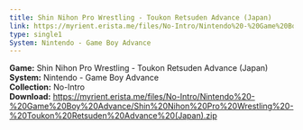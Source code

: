 ```yaml
---
title: Shin Nihon Pro Wrestling - Toukon Retsuden Advance (Japan)
link: https://myrient.erista.me/files/No-Intro/Nintendo%20-%20Game%20Boy%20Advance/Shin%20Nihon%20Pro%20Wrestling%20-%20Toukon%20Retsuden%20Advance%20(Japan).zip
type: single1
System: Nintendo - Game Boy Advance
---
```

<b>Game:</b> Shin Nihon Pro Wrestling - Toukon Retsuden Advance (Japan)<br>
<b>System:</b> Nintendo - Game Boy Advance<br>
<b>Collection:</b> No-Intro<br>
<b>Download:</b> https://myrient.erista.me/files/No-Intro/Nintendo%20-%20Game%20Boy%20Advance/Shin%20Nihon%20Pro%20Wrestling%20-%20Toukon%20Retsuden%20Advance%20(Japan).zip
